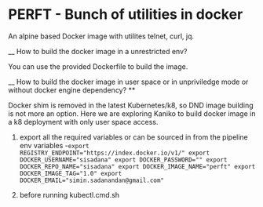 # PERFT - Bunch of utilities in docker

An alpine based Docker image with utilites telnet, curl, jq.

__ How to build the docker image in a unrestricted env?

You can use the provided Dockerfile to build the image.

__ How to build the docker image in user space or in unpriviledge mode or without docker engine dependency? **

Docker shim is removed in the latest Kubernetes/k8, so DND image building is not more an option. Here we are exploring Kaniko to build docker image in a k8 deployment with only user space access. 

1. export all the required variables or can be sourced in from the pipeline env variables
-`export REGISTRY_ENDPOINT="https://index.docker.io/v1/"
export DOCKER_USERNAME="sisadana"
export DOCKER_PASSWORD=""
export DOCKER_REPO_NAME="sisadana"
export DOCKER_IMAGE_NAME="perft"
export DOCKER_IMAGE_TAG="1.0"
export DOCKER_EMAIL="simin.sadanandan@gmail.com"`


3. before running kubectl.cmd.sh
